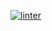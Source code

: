 [![linter](https://github.com/<matthew-gagne>/<RST>/workflows/linter/badge.svg)](https://github.com/marketplace/actions/super-linter)
